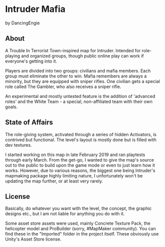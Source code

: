 # Intruder Mafia
by DancingEngie

## About
A Trouble In Terrorist Town-inspired map for Intruder. Intended for role-playing and organized groups, though public online play can work if everyone's getting into it.

Players are divided into two groups: civilians and mafia members. Each group must eliminate the other to win. Mafia remembers are always a minority, but they are equipped with sniper rifles. One civilian gets a special role called The Gambler, who also receives a sniper rifle.

An experimental and mostly untested feature is the addition of 'advanced roles' and the White Team - a special, non-affiliated team with their own goals.

## State of Affairs
The role-giving system, activated through a series of hidden Activators, is contrived but functional. The level's layout is mostly done but is filled with dev textures. 

I started working on this map in late February 2019 and ran playtests through early March. From the get-go, I wanted to give the map's source out to the public to build upon the game mode or even to just learn how it works. However, due to various reasons, the biggest one being Intruder's mapmaking package highly limiting nature, I unfortunately won't be updating the map further, or at least very rarely.

## License
Basically, do whatever you want with the level, the concept, the graphic designs etc., but I am not liable for anything you do with it.

Some asset store assets were used, mainly Concrete Texture Pack, the helicopter model and ProBuilder (sorry, #MapMaker community). You can find these in the "Imported" folder in the project itself. These obviously use Unity's Asset Store license.